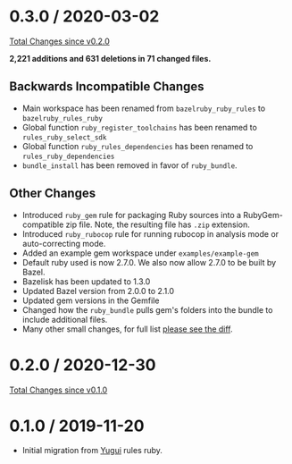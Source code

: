 # 0.3.0 / 2020-03-02

[Total Changes since v0.2.0](https://github.com/bazelruby/rules_ruby/compare/v0.2.0...v0.3.0)

**2,221 additions and 631 deletions in 71 changed files.**

## Backwards Incompatible Changes

* Main workspace has been renamed from `bazelruby_ruby_rules` to `bazelruby_rules_ruby`
* Global function `ruby_register_toolchains` has been renamed to `rules_ruby_select_sdk`
* Global function `ruby_rules_dependencies` has been renamed to `rules_ruby_dependencies`
* `bundle_install` has been removed in favor of `ruby_bundle`.

## Other Changes

* Introduced `ruby_gem` rule for packaging Ruby sources into a RubyGem-compatible zip file. Note, the resulting file has `.zip` extension.
* Introduced `ruby_rubocop` rule for running rubocop in analysis mode or auto-correcting mode.
* Added an example gem workspace under `examples/example-gem`
* Default ruby used is now 2.7.0. We also now allow 2.7.0 to be built by Bazel.
* Bazelisk has been updated to 1.3.0
* Updated Bazel version from 2.0.0 to 2.1.0
* Updated gem versions in the Gemfile
* Changed how the `ruby_bundle` pulls gem's folders into the bundle to include additional files.
* Many other small changes, for full list [please see the diff](https://github.com/bazelruby/rules_ruby/compare/v0.2.0...v0.3.0).

# 0.2.0 / 2020-12-30

[Total Changes since v0.1.0](https://github.com/bazelruby/rules_ruby/compare/v0.1.0...v0.2.0)

# 0.1.0 / 2019-11-20

* Initial migration from [Yugui](https://github.com/yugui) rules ruby.